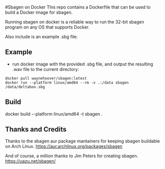 #Sbagen on Docker
This repo contains a Dockerfile that can be used to build a Docker image for sbagen.

Running sbagen on docker is a reliable way to run the 32-bit sbagen program on any OS that supports Docker.

Also include is an example .sbg file.

## Example
- run docker image with the provided .sbg file, and output the resulting .wav file to the current directory:
```
docker pull waynehoover/sbagen:latest
docker run --platform linux/amd64 --rm -v .:/data sbagen /data/deltabox.sbg
```
## Build
docker build --platform linux/amd64 -t sbagen .


## Thanks and Credits
Thanks to the sbagen aur package mantainers for keeping sbagen buildable on Arch Linux.
https://aur.archlinux.org/packages/sbagen

And of course, a million thanks to Jim Peters for creating sbagen.
https://uazu.net/sbagen/